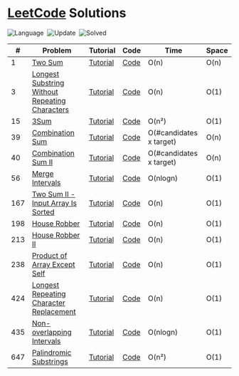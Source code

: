 # [LeetCode](https://leetcode.com/problemset/all/) Solutions

![Language](https://img.shields.io/badge/language-C++-orange.svg)&nbsp; ![Update](https://img.shields.io/badge/update-daily-green.svg)&nbsp; ![Solved](https://img.shields.io/badge/Solved-13%20%2F%20500-ff69b4.svg)&nbsp;

| #   | Problem                                                                                                                         | Tutorial                               | Code                                                                                                                         | Time     | Space |
| --- | ------------------------------------------------------------------------------------------------------------------------------- | -------------------------------------- | ---------------------------------------------------------------------------------------------------------------------------- | -------- | ----- |
| 1   | [Two Sum](https://leetcode.com/problems/two-sum/)                                                                               | [Tutorial](https://yeasin.tech/?p=252) | [Code](https://github.com/yeasinmollik/LeetCode/blob/main/1.%20Two%20Sum/1.cpp)                                              | O(n)     | O(n)  |
| 3   | [Longest Substring Without Repeating Characters](https://leetcode.com/problems/longest-substring-without-repeating-characters/) | [Tutorial](https://yeasin.tech/?p=352) | [Code](https://github.com/yeasinmollik/LeetCode/blob/main/3.%20Longest%20Substring%20Without%20Repeating%20Characters/3.cpp) | O(n)     | O(1)  |
| 15  | [3Sum](https://leetcode.com/problems/3sum/)                                                                                     | [Tutorial](https://yeasin.tech/?p=303) | [Code](https://github.com/yeasinmollik/LeetCode/blob/main/15.%203Sum/15.cpp)                                                 | O(n²)    | O(1)  |
|39 |[Combination Sum](https://leetcode.com/problems/combination-sum/)| [Tutorial](https://yeasin.tech/?p=393)| [Code](https://github.com/yeasinmollik/LeetCode/blob/main/39.%20Combination%20Sum/39.cpp)|O(#candidates  x target) |O(n)|
|40|[Combination Sum II](https://leetcode.com/problems/combination-sum-ii/) | [Tutorial](https://yeasin.tech/?p=434)|[Code](https://github.com/yeasinmollik/LeetCode/blob/main/40.%20Combination%20Sum%20II/40.cpp) | O(#candidates  x target)|O(n)|
| 56  | [Merge Intervals](https://leetcode.com/problems/merge-intervals/)                                                               | [Tutorial](https://yeasin.tech/?p=313) | [Code](https://github.com/yeasinmollik/LeetCode/blob/main/56.%20Merge%20Intervals/56.cpp)                                    | O(nlogn) | O(1)  |
| 167 | [Two Sum II - Input Array Is Sorted](https://leetcode.com/problems/two-sum-ii-input-array-is-sorted/description/)               | [Tutorial](https://yeasin.tech/?p=277) | [Code](https://github.com/yeasinmollik/LeetCode/blob/main/167.%20Two%20Sum%20II%20-%20Input%20Array%20Is%20Sorted/167.cpp)   | O(n)     | O(1)  |
| 198 | [House Robber](https://leetcode.com/problems/house-robber)                                                                      | [Tutorial](https://yeasin.tech/?p=333) | [Code](https://github.com/yeasinmollik/LeetCode/blob/main/198.%20House%20Robber/198.cpp)                                     | O(n)     | O(1)  |
|213 |[House Robber II](https://leetcode.com/problems/house-robber-ii/)| [Tutorial](https://yeasin.tech/?p=429)| [Code](https://github.com/yeasinmollik/LeetCode/blob/main/213.%20House%20Robber%20II/213.cpp)|O(n) |O(1)|
| 238 | [Product of Array Except Self](https://leetcode.com/problems/product-of-array-except-self/)                                     | [Tutorial](https://yeasin.tech/?p=379) | [Code](https://github.com/yeasinmollik/LeetCode/blob/main/238.%20Product%20of%20Array%20Except%20Self/238.cpp)               | O(n)     | O(1)  |
| 424 | [Longest Repeating Character Replacement](https://leetcode.com/problems/longest-repeating-character-replacement/)               | [Tutorial](https://yeasin.tech/?p=371) | [Code](https://github.com/yeasinmollik/LeetCode/blob/main/424.%20Longest%20Repeating%20Character%20Replacement/424.cpp)      | O(n)     | O(1)  |
| 435 | [Non-overlapping Intervals](https://leetcode.com/problems/non-overlapping-intervals/)                                           | [Tutorial](https://yeasin.tech/?p=326) | [Code](https://github.com/yeasinmollik/LeetCode/blob/main/435.%20Non-overlapping%20Intervals/435.cpp)                        | O(nlogn) | O(1)  |
| 647 | [Palindromic Substrings](https://leetcode.com/problems/palindromic-substrings/)                                                 | [Tutorial](https://yeasin.tech/?p=386) | [Code](https://github.com/yeasinmollik/LeetCode/blob/main/647.%20Palindromic%20Substrings/647.cpp)                                                                                                                     | O(n²)    | O(1)  |

